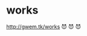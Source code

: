 # works
http://gwem.tk/works   :smiling_imp:  :smiling_imp:  :smiling_imp:

<!-- GitHub:   -->

<!-- ![GitHub forks](https://img.shields.io/github/forks/Gwemz/works.svg?style=social&label=Fork)

![GitHub stars](https://img.shields.io/github/stars/Gwemz/works.svg?style=social&label=Stars)

![GitHub watchers](https://img.shields.io/github/watchers/Gwemz/works.svg?style=social&label=Watch)

![GitHub followers](https://img.shields.io/github/followers/Gwemz.svg?style=social&label=Follow)

[![](https://img.shields.io/github/issues-raw/Gwemz/works.svg)](https://github.com/TevinLi/amWiki "GitHub Open Issues")

![license](https://img.shields.io/github/license/mashape/apistatus.svg)

![commit-activity](https://img.shields.io/github/commit-activity/y/Gwemz/works.svg)

![languages](https://img.shields.io/github/languages/top/Gwemz/works.svg) -->
